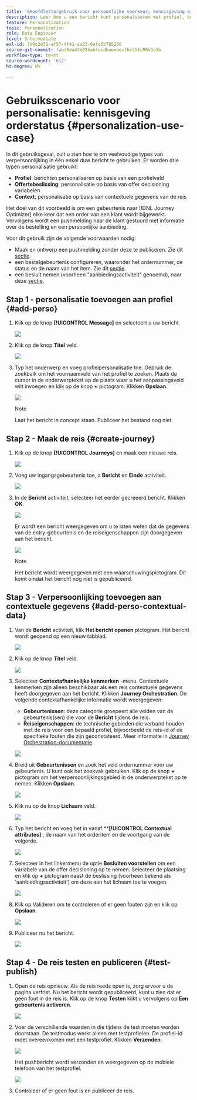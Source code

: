 ```yaml
---
title: '&Hoofdlettergebruik voor persoonlijke voorkeur; kennisgeving orderstatus'
description: Leer hoe u een bericht kunt personaliseren met profiel, beschikking en contextinformatie.
feature: Personalization
topic: Personalization
role: Data Engineer
level: Intermediate
exl-id: 7d9c3d31-af57-4f41-aa23-6efa5b785260
source-git-commit: fab36ea43e92babfacdbaeeaecf6c551c00b3c5b
workflow-type: tm+mt
source-wordcount: '612'
ht-degree: 0%

---
```


# Gebruiksscenario voor personalisatie: kennisgeving orderstatus {#personalization-use-case}

In dit gebruiksgeval, zult u zien hoe te om veelvoudige types van verpersoonlijking in één enkel duw bericht te gebruiken. Er worden drie typen personalisatie gebruikt:

* **Profiel**: berichten personaliseren op basis van een profielveld
* **Offertebeslissing**: personalisatie op basis van offer decisioning variabelen
* **Context**: personalisatie op basis van contextuele gegevens van de reis

Het doel van dit voorbeeld is om een gebeurtenis naar [!DNL Journey Optimizer] elke keer dat een order van een klant wordt bijgewerkt. Vervolgens wordt een pushmelding naar de klant gestuurd met informatie over de bestelling en een persoonlijke aanbieding.

Voor dit gebruik zijn de volgende voorwaarden nodig:

* Maak en ontwerp een pushmelding zonder deze te publiceren. Zie dit [sectie](../messages/create-message.md).
* een bestelgebeurtenis configureren, waaronder het ordernummer, de status en de naam van het item. Zie dit [sectie](../event/about-events.md).
* een besluit nemen (voorheen &quot;aanbiedingsactiviteit&quot; genoemd), naar deze [sectie](../offers/offer-activities/create-offer-activities.md).

## Stap 1 - personalisatie toevoegen aan profiel {#add-perso}

1. Klik op de knop **[!UICONTROL Message]** en selecteert u uw bericht.

   ![](assets/perso-uc.png)

1. Klik op de knop **Titel** veld.

   ![](assets/perso-uc2.png)

1. Typ het onderwerp en voeg profielpersonalisatie toe. Gebruik de zoekbalk om het voornaamveld van het profiel te zoeken. Plaats de cursor in de onderwerptekst op de plaats waar u het aanpassingsveld wilt invoegen en klik op de knop **+** pictogram. Klikken **Opslaan**.

   ![](assets/perso-uc3.png)

   >[!NOTE]
   >
   >Laat het bericht in concept staan. Publiceer het bestand nog niet.

## Stap 2 - Maak de reis {#create-journey}

1. Klik op de knop **[!UICONTROL Journeys]** en maak een nieuwe reis.

   ![](assets/perso-uc4.png)

1. Voeg uw ingangsgebeurtenis toe, a **Bericht** en **Einde** activiteit.

   ![](assets/perso-uc5.png)

1. In de **Bericht** activiteit, selecteer het eerder gecreeerd bericht. Klikken **OK**.

   ![](assets/perso-uc6.png)

   Er wordt een bericht weergegeven om u te laten weten dat de gegevens van de entry-gebeurtenis en de reiseigenschappen zijn doorgegeven aan het bericht.

   ![](assets/perso-uc7.png)

   >[!NOTE]
   >
   >Het bericht wordt weergegeven met een waarschuwingspictogram. Dit komt omdat het bericht nog niet is gepubliceerd.

## Stap 3 - Verpersoonlijking toevoegen aan contextuele gegevens {#add-perso-contextual-data}

1. Van de **Bericht** activiteit, klik **Het bericht openen** pictogram. Het bericht wordt geopend op een nieuw tabblad.

   ![](assets/perso-uc8.png)

1. Klik op de knop **Titel** veld.

   ![](assets/perso-uc9.png)

1. Selecteer **Contextafhankelijke kenmerken** -menu. Contextuele kenmerken zijn alleen beschikbaar als een reis contextuele gegevens heeft doorgegeven aan het bericht. Klikken **Journey Orchestration**. De volgende contextafhankelijke informatie wordt weergegeven:

   * **Gebeurtenissen**: deze categorie groepeert alle velden van de gebeurtenis(sen) die voor de **Bericht** tijdens de reis.
   * **Reiseigenschappen**: de technische gebieden die verband houden met de reis voor een bepaald profiel, bijvoorbeeld de reis-id of de specifieke fouten die zijn geconstateerd. Meer informatie in [Journey Orchestration-documentatie](../building-journeys/expression/journey-properties.md).

   ![](assets/perso-uc10.png)

1. Breid uit **Gebeurtenissen** en zoek het veld ordernummer voor uw gebeurtenis. U kunt ook het zoekvak gebruiken. Klik op de knop **+** pictogram om het verpersoonlijkingsgebied in de onderwerptekst op te nemen. Klikken **Opslaan**.

   ![](assets/perso-uc11.png)

1. Klik nu op de knop **Lichaam** veld.

   ![](assets/perso-uc12.png)

1. Typ het bericht en voeg het in vanaf ****[!UICONTROL Contextual attributes]** , de naam van het orderitem en de voortgang van de volgorde.

   ![](assets/perso-uc13.png)

1. Selecteer in het linkermenu de optie **Besluiten voorstellen** om een variabele van de offer decisioning op te nemen. Selecteer de plaatsing en klik op **+** pictogram naast de beslissing (voorheen bekend als &#39;aanbiedingsactiviteit&#39;) om deze aan het lichaam toe te voegen.

   ![](assets/perso-uc14.png)

1. Klik op Valideren om te controleren of er geen fouten zijn en klik op **Opslaan**.

   ![](assets/perso-uc15.png)

1. Publiceer nu het bericht.

   ![](assets/perso-uc16.png)

## Stap 4 - De reis testen en publiceren {#test-publish}

1. Open de reis opnieuw. Als de reis reeds open is, zorg ervoor u de pagina verfrist. Nu het bericht wordt gepubliceerd, kunt u zien dat er geen fout in de reis is. Klik op de knop **Testen** klikt u vervolgens op **Een gebeurtenis activeren**.

   ![](assets/perso-uc17.png)

1. Voer de verschillende waarden in die tijdens de test moeten worden doorstaan. De testmodus werkt alleen met testprofielen. De profiel-id moet overeenkomen met een testprofiel. Klikken **Verzenden**.

   ![](assets/perso-uc18.png)

   Het pushbericht wordt verzonden en weergegeven op de mobiele telefoon van het testprofiel.

   ![](assets/perso-uc19.png)

1. Controleer of er geen fout is en publiceer de reis.
